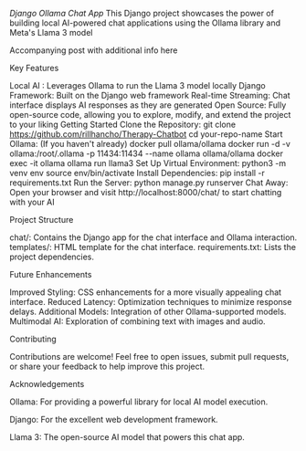*Django Ollama Chat App*
This Django project showcases the power of building local AI-powered chat applications using the Ollama library and Meta's Llama 3 model

Accompanying post with additional info here

Key Features

Local AI : Leverages Ollama to run the Llama 3 model locally
Django Framework: Built on the Django web framework
Real-time Streaming: Chat interface displays AI responses as they are generated
Open Source: Fully open-source code, allowing you to explore, modify, and extend the project to your liking
Getting Started
Clone the Repository:
git clone https://github.com/rillhancho/Therapy-Chatbot
cd your-repo-name
Start Ollama: (If you haven't already)
docker pull ollama/ollama
docker run -d -v ollama:/root/.ollama -p 11434:11434 --name ollama ollama/ollama
docker exec -it ollama ollama run llama3
Set Up Virtual Environment:
python3 -m venv env
source env/bin/activate
Install Dependencies:
pip install -r requirements.txt 
Run the Server:
python manage.py runserver
Chat Away: Open your browser and visit http://localhost:8000/chat/ to start chatting with your AI

Project Structure

chat/: Contains the Django app for the chat interface and Ollama interaction. templates/: HTML template for the chat interface. requirements.txt: Lists the project dependencies.

Future Enhancements

Improved Styling: CSS enhancements for a more visually appealing chat interface. Reduced Latency: Optimization techniques to minimize response delays. Additional Models: Integration of other Ollama-supported models. Multimodal AI: Exploration of combining text with images and audio.

Contributing

Contributions are welcome! Feel free to open issues, submit pull requests, or share your feedback to help improve this project.

Acknowledgements

Ollama: For providing a powerful library for local AI model execution.

Django: For the excellent web development framework.

Llama 3: The open-source AI model that powers this chat app.
